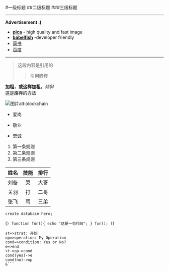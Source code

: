 #一级标题
##二级标题
###三级标题

---
 __Advertisement :)__ 
 - __[pica](https://nodeca.github.io/pica/demo/)__ - high quality and fast image
 - __[babelfish](https://github.com/nodeca/babelfish)__ -developer friendly
 - [简书](https://jianshu.com)
 - [百度](https://baidu.com)
 
---

> 这段内容是引用的
>> 引用嵌套

**加粗**，__或这样加粗__，*倾斜*
<br/>~~这是废弃的方法~~

![图片alt:blockchain](https://ss0.bdstatic.com/70cFvHSh_Q1YnxGkpoWK1HF6hhy/it/u=702257389,1274025419&fm=27&gp=0.jpg "图片title：区块链")


- 爱岗
+ 敬业
* 忠诚

1. 第一条规则
2. 第二条规则
3. 第三条规则

姓名|技能|排行
--|:--:|--:
刘备|哭|大哥
关羽|打|二哥
张飞|骂|三弟

`create database hero;`

(```)
 function fun(){
 echo "这是一句代码";
 }
 fun();
(```)

```flow
st=>strat: 开始
op=>operation: My Operation
cond=>condition: Yes or No?
e=>end
st->op->cond
cond(yes)->e
cond(no)->op
&```
